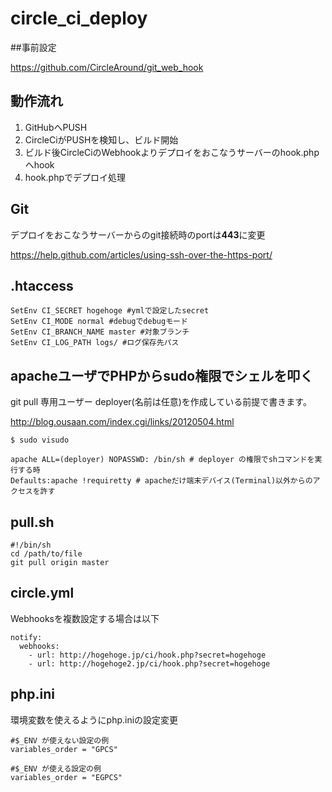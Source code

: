 # circle_ci_deploy

##事前設定

[<https://github.com/CircleAround/git_web_hook>](<https://github.com/CircleAround/git_web_hook>)

## 動作流れ

1. GitHubへPUSH
2. CircleCiがPUSHを検知し、ビルド開始
3. ビルド後CircleCiのWebhookよりデプロイをおこなうサーバーのhook.phpへhook
4. hook.phpでデプロイ処理

## Git

デプロイをおこなうサーバーからのgit接続時のportは**443**に変更

[<https://help.github.com/articles/using-ssh-over-the-https-port/>](<https://help.github.com/articles/using-ssh-over-the-https-port/>)

## .htaccess

    SetEnv CI_SECRET hogehoge #ymlで設定したsecret
    SetEnv CI_MODE normal #debugでdebugモード
    SetEnv CI_BRANCH_NAME master #対象ブランチ
    SetEnv CI_LOG_PATH logs/ #ログ保存先パス

## apacheユーザでPHPからsudo権限でシェルを叩く

git pull 専用ユーザー deployer(名前は任意)を作成している前提で書きます。

[<http://blog.ousaan.com/index.cgi/links/20120504.html>](<http://blog.ousaan.com/index.cgi/links/20120504.html>)

    $ sudo visudo

    apache ALL=(deployer) NOPASSWD: /bin/sh # deployer の権限でshコマンドを実行する時
    Defaults:apache !requiretty # apacheだけ端末デバイス(Terminal)以外からのアクセスを許す

## pull.sh

    #!/bin/sh
    cd /path/to/file
    git pull origin master

## circle.yml

Webhooksを複数設定する場合は以下

    notify:
      webhooks:
        - url: http://hogehoge.jp/ci/hook.php?secret=hogehoge
        - url: http://hogehoge2.jp/ci/hook.php?secret=hogehoge

## php.ini

環境変数を使えるようにphp.iniの設定変更

    #$_ENV が使えない設定の例
    variables_order = "GPCS"

    #$_ENV が使える設定の例
    variables_order = "EGPCS"

